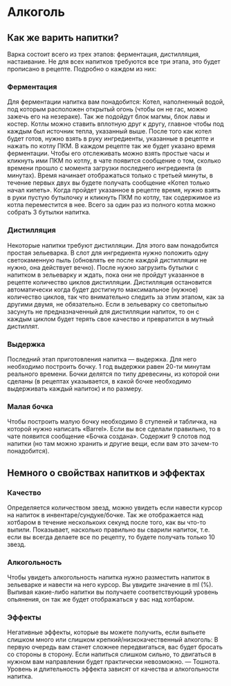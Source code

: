 # Алкоголь
## Как же варить напитки?
Варка состоит всего из трех этапов: ферментация, дистилляция, настаивание. Не для всех напитков требуются все три этапа, это будет прописано в рецепте. Подробно о каждом из них:

### Ферментация
Для ферментации напитка вам понадобится: Котел, наполненный водой, под которым расположен открытый огонь (чтобы он не гас, можно зажечь его на незераке). Так же подойдут блок магмы, блок лавы и костер. Котлы можно ставить вплотную друг к другу, главное чтобы под каждым был источник тепла, указанный выше. После того как котел будет готов, нужно взять в руку ингредиенты, указанные в рецепте и нажать по котлу ПКМ. В каждом рецепте так же будет указано время ферментации. Чтобы его отслеживать можно взять простые часы и кликнуть ими ПКМ по котлу, в чате появится сообщение о том, сколько времени прошло с момента загрузки последнего ингредиента (в минутах). Время начинает отображаться только с третьей минуты, в течение первых двух вы будете получать сообщение «Котел только начал кипеть». Когда пройдет указанное в рецепте время, нужно взять в руки пустую бутылочку и кликнуть ПКМ по котлу, так содержимое из котла переместится в нее. Всего за один раз из полного котла можно собрать 3 бутылки напитка.

### Дистилляция
Некоторые напитки требуют дистилляции. Для этого вам понадобится простая зельеварка. В слот для ингредиента нужно положить одну светокаменную пыль (обновлять ее после каждой дистилляции не нужно, она действует вечно). После нужно загрузить бутылки с напитком в зельеварку и ждать, пока они не пройдут указанное в рецепте количество циклов дистилляции. Дистилляция остановится автоматически когда будет достигнуто максимальное (нужное) количество циклов, так что внимательно следить за этим этапом, как за другими двумя, не обязательно. Если в зельеварку со светопылью засунуть не предназначенный для дистилляции напиток, то он с каждым циклом будет терять свое качество и превратится в мутный дистиллят.

### Выдержка
Последний этап приготовления напитка — выдержка. Для него необходимо построить бочку. 1 год выдержки равен 20-ти минутам реального времени. Бочки делятся по типу древесины, из которой они сделаны (в рецептах указывается, в какой бочке необходимо выдерживать каждый напиток) и по размеру.

### Малая бочка
Чтобы построить малую бочку необходимо 8 ступеней и табличка, на которой нужно написать «Barrel». Если вы все сделали правильно, то в чате появится сообщение «Бочка создана». Содержит 9 слотов под напитки (но там можно хранить и другие вещи, если вам это зачем-то понадобится).

## Немного о свойствах напитков и эффектах
### Качество
Определяется количеством звезд, можно увидеть если навести курсор на напиток в инвентаре/сундуке/бочке. Так же отображается над хотбаром в течение несколькоих секунд после того, как вы что-то выпили. Показывает, насколько правильно вы сварили напиток, т.е. если вы всегда делаете все по рецепту, то будете получать только 10 звезд.
### Алкогольность
Чтобы увидеть алкогольность напитка нужно разместить напиток в зельеварке и навести на него курсор. Вы увидите значение в ml (%). Выпивая какие-либо напитки вы получаете соответствующий уровень опьянения, он так же будет отображаться у вас над хотбаром.
### Эффекты
Негативные эффекты, которые вы можете получить, если выпьете слишком много или слишком крепкий/низкокачественный алкоголь: В первую очередь вам станет сложнее передвигаться, вас будет бросать со стороны в сторону. Если напиться слишком сильно, то двигаться в нужном вам направлении будет практически невозможно. — Тошнота. Уровень и длительность эффекта зависят от качества и алкогольности напитка.